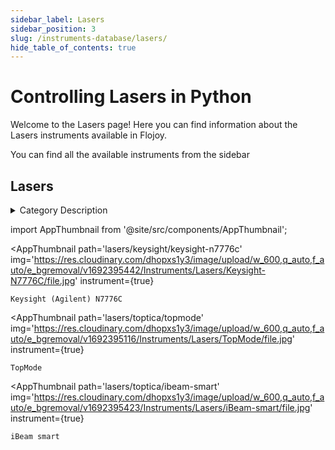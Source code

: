 ```yaml
--- 
sidebar_label: Lasers
sidebar_position: 3
slug: /instruments-database/lasers/
hide_table_of_contents: true
---
```


# Controlling Lasers in Python

Welcome to the Lasers page! Here you can find information about the Lasers instruments available in Flojoy.

You can find all the available instruments from the sidebar


## Lasers 

<details> 
<summary>Category Description</summary> 
A laser diode (LD, also injection laser diode or ILD, or diode laser) is a semiconductor device similar to a light-emitting diode in which a diode pumped directly with electrical current can create lasing conditions at the diode's junction 
</details> 

<!-- Custom component -->
import AppThumbnail from '@site/src/components/AppThumbnail';

<div className="flex flex-wrap">

<AppThumbnail 
    path='lasers/keysight/keysight-n7776c'
    img='https://res.cloudinary.com/dhopxs1y3/image/upload/w_600,q_auto,f_auto/e_bgremoval/v1692395442/Instruments/Lasers/Keysight-N7776C/file.jpg'
    instrument={true}
>
    Keysight (Agilent) N7776C
</AppThumbnail>

<AppThumbnail 
    path='lasers/toptica/topmode'
    img='https://res.cloudinary.com/dhopxs1y3/image/upload/w_600,q_auto,f_auto/e_bgremoval/v1692395116/Instruments/Lasers/TopMode/file.jpg'
    instrument={true}
>
    TopMode
</AppThumbnail>

<AppThumbnail 
    path='lasers/toptica/ibeam-smart'
    img='https://res.cloudinary.com/dhopxs1y3/image/upload/w_600,q_auto,f_auto/e_bgremoval/v1692395423/Instruments/Lasers/iBeam-smart/file.jpg'
    instrument={true}
>
    iBeam smart
</AppThumbnail>
</div>